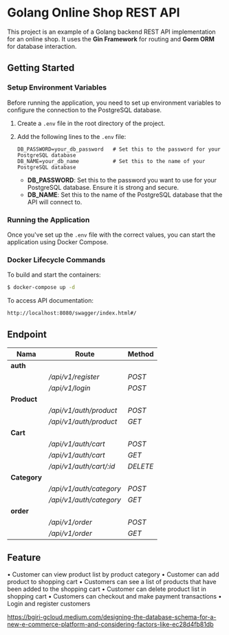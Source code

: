 # Golang Online Shop REST API

This project is an example of a Golang backend REST API implementation for an online shop. It uses the **Gin Framework** for routing and **Gorm ORM** for database interaction.

## Getting Started

### Setup Environment Variables

Before running the application, you need to set up environment variables to configure the connection to the PostgreSQL database.

1. Create a `.env` file in the root directory of the project.
2. Add the following lines to the `.env` file:

    ```env
    DB_PASSWORD=your_db_password   # Set this to the password for your PostgreSQL database
    DB_NAME=your_db_name           # Set this to the name of your PostgreSQL database
    ```

   - **DB_PASSWORD**: Set this to the password you want to use for your PostgreSQL database. Ensure it is strong and secure.
   - **DB_NAME**: Set this to the name of the PostgreSQL database that the API will connect to.

### Running the Application

Once you've set up the `.env` file with the correct values, you can start the application using Docker Compose.

### Docker Lifecycle Commands

To build and start the containers:

```sh
$ docker-compose up -d
```

To access API documentation:

```sh
http://localhost:8080/swagger/index.html#/
```

## Endpoint

| **Nama**        | **Route**                  | **Method** |
| --------------- | -------------------------- | ---------- |
| **auth**        |                            |            |
|                 | */api/v1/register*         | *POST*     |
|                 | */api/v1/login*            | *POST*     |
| **Product**     |                            |            |
|                 | */api/v1/auth/product*     | *POST*     |
|                 | */api/v1/auth/product*     | *GET*      |
| **Cart**        |                            |            |
|                 | */api/v1/auth/cart*        | *POST*     |
|                 | */api/v1/auth/cart*        | *GET*      |
|                 | */api/v1/auth/cart/:id*    | *DELETE*   |
| **Category**    |                            |            |
|                 | */api/v1/auth/category*    | *POST*     |
|                 | */api/v1/auth/category*    | *GET*      |
| **order**       |                            |            |
|                 | */api/v1/order*            | *POST*     |
|                 | */api/v1/order*            | *GET*      |



## Feature
• Customer can view product list by product category
• Customer can add product to shopping cart
• Customers can see a list of products that have been added to the shopping cart
• Customer can delete product list in shopping cart
• Customers can checkout and make payment transactions
• Login and register customers


https://bgiri-gcloud.medium.com/designing-the-database-schema-for-a-new-e-commerce-platform-and-considering-factors-like-ec28d4fb81db
